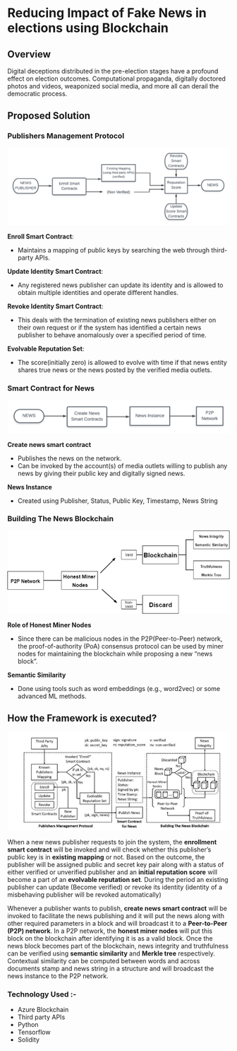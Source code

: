 
# Reducing Impact of Fake News in elections using  Blockchain

## Overview
Digital deceptions distributed in the pre-election stages have a profound effect on election outcomes. Computational propaganda, digitally doctored photos and videos, weaponized social media, and more all can derail the democratic process.

## Proposed Solution

### Publishers Management Protocol

![alt text](https://github.com/kjain0073/codefundopp/blob/master/Publishers%20management%20protocol.png)

**Enroll Smart Contract**: 
- Maintains a mapping of public keys by searching the web through third-party APIs.

**Update Identity Smart Contract**:
- Any registered news publisher can update its identity and is allowed to obtain multiple identities and operate different handles.

**Revoke Identity Smart Contract**: 
- This deals with the termination of existing news publishers either on their own request or if the system has identified a certain news publisher to behave anomalously over a specified period of time.


**Evolvable Reputation Set**:
- The score(initially zero) is allowed to evolve with time if that news entity shares true news or the news posted by the verified media outlets. 


### Smart Contract for News
![alt text](https://github.com/kjain0073/codefundopp/blob/master/smart%20contract%20for%20news.png)
 
**Create news smart contract**
- Publishes the news on the network. 
- Can be invoked by the account(s) of media outlets willing to publish any news by giving their public key and digitally signed news.

**News Instance**
- Created using Publisher, Status, Public Key, Timestamp, News String


### Building The News Blockchain
![alt text](https://github.com/kjain0073/codefundopp/blob/master/building%20the%20news%20blockchain.jpeg)




**Role of Honest Miner Nodes**
- Since there can be malicious nodes in the P2P(Peer-to-Peer) network, the proof-of-authority (PoA) consensus protocol can be used by miner nodes for maintaining the blockchain while proposing a new “news block”. 

**Semantic Similarity**
- Done using tools such as word embeddings (e.g., word2vec) or some advanced ML methods.


## How the Framework is executed?

![alt text](https://github.com/kjain0073/codefundopp/blob/master/framework.JPG)

When a new news publisher requests to join the system, the **enrollment smart contract** will be invoked and will check whether this publisher’s public key is in **existing mapping** or not. Based on the outcome, the publisher will be assigned public and secret key pair along with a status of either verified or unverified publisher and an **initial reputation score** will become a part of an **evolvable reputation set**. During the period an existing publisher can update (Become verified) or revoke its identity (identity of a misbehaving publisher will be revoked automatically)

Whenever a publisher wants to publish, **create news smart contract** will be invoked to facilitate the news publishing and it will put the news along with other required parameters in a block and will broadcast it to a **Peer-to-Peer (P2P) network**.
In a P2P network, the **honest miner nodes** will put this block on the blockchain after identifying it is as a valid block. Once the news block becomes part of the blockchain, news integrity and truthfulness can be verified using **semantic similarity** and **Merkle tree** respectively. Contextual similarity can be computed between words and across documents stamp and news string in a structure and will broadcast the news instance to the P2P network.


### Technology  Used :-

- Azure Blockchain
- Third party APIs
- Python
- Tensorflow
- Solidity

